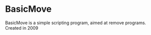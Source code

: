 BasicMove
=========

BasicMove is a simple scripting program, aimed at remove programs. Created in 2009
